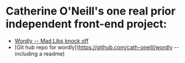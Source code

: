 # Catherine O'Neill's one real prior independent front-end project:

* [Wordly -- Mad Libs knock off](http://projects.catherinegoneill.com/wordly/index.html)
* [Git hub repo for wordly](https://github.com/cath-oneill/wordly -- including a readme)

